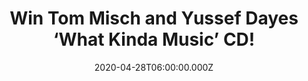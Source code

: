 ---
campaign-uuid: "c-676e2da3-5e5c-40a2-b7f8-50fa7b005ddd"
type: "Competition"
category: "Music"
date: "2020-04-28T06:00:00.000Z"
end-date: "2020-05-28T23:59:00.000Z"
disable-form: false
is_promoted: false
has_entry_page: true
title: "Win Tom Misch and Yussef Dayes ‘What Kinda Music’ CD!"
competition-description: "<p>'What Kinda Music' is an astonishing collaboration between\
  \ two artists of very different disciplines, and one of the most unique and seamlessly\
  \ original projects of its ilk to date. We are giving away a copy of Tom Misch and\
  \ Yussef Dayes album to one lucky member to win.</p>\n<p>Misch and Dayes take you\
  \ on a journey that is surprising and spontaneous, heady and head spinning, and\
  \ nothing less than compelling  a singular vision which fuses the DNA of both musicians\
  \ with spectacular results, as can be seen in the title track, which comes backed\
  \ by a gorgeously atmospheric video by XX.</p>\n<p>Click below and it could be yours!</p>\n"
hero-header: "Win Tom Misch and Yussef Dayes ‘What Kinda Music’ CD!"
terms-confirmation: "N/A"
banner-img: "https://assets.expresslyapp.com/asset-2d32d8a1-44fa-40bb-944d-b8ad37dfebf9.jpg"
logo-left-href: "http://club.expressly.io"
logo-left-image: "https://assets.expresslyapp.com/asset-6e26beda-ffc6-44c0-9245-6dccbff80b96.jpg"
logo-left-title: "Expressly club"
bg-image-hero: "https://assets.expresslyapp.com/asset-e9ab9998-9999-4a3f-89d5-7b020d2177d7.jpg"
bg-image-first: "https://assets.expresslyapp.com/asset-acb06d03-684d-4202-961c-405ff9cd4ba5.jpg"
section1-content: "<p>'What Kinda Music' is an astonishing collaboration between two\
  \ artists of very different disciplines, and one of the most unique and seamlessly\
  \ original projects of its ilk to date.</p>\n<p>Moving fluidly through sleek electronica,\
  \ avant-garde jazz, vintage hip-hop and so much more, Misch and Dayes take you on\
  \ a journey that is by turns surprising and spontaneous, heady and head spinning,\
  \ and nothing less than compelling - a singular vision which fuses the DNA of both\
  \ musicians with spectacular results, as can be seen in the title track, which comes\
  \ backed by a gorgeously atmospheric video by XX.</p>\n<p>Click below for a chance\
  \ to win.</p>\n"
entry-title: "Win Tom Misch and Yussef Dayes ‘What Kinda Music’ CD!"
entry-content: "<p>Enter the draw to win Tom Misch and Yussef Dayes ‘What Kinda Music’\
  \ CD by completing the form below before 23:59 on the 28th of May 2020.</p>\n"
has-winner: false
prize-description: "Tom Misch and Yussef Dayes ‘What Kinda Music’ CD!"
special-conditions: "Multiple entries are allowed up to one every day.\r\n\r\nThis\
  \ competition is also available on: https://club.expressly.io/competitions/tom-yussef-cd-giveaway"
country-restrictions:
- "GB"
---